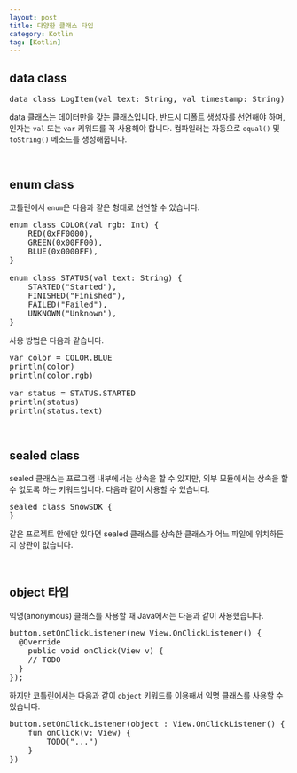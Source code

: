 ```yaml
---
layout: post
title: 다양한 클래스 타입
category: Kotlin
tag: [Kotlin]
---
```


## data class

<pre class="prettyprint">
data class LogItem(val text: String, val timestamp: String)
</pre>

data 클래스는 데이터만을 갖는 클래스입니다. 반드시 디폴트 생성자를 선언해야 하며, 인자는 `val` 또는 `var` 키워드를 꼭 사용해야 합니다. 컴파일러는 자동으로 `equal()` 및 `toString()` 메소드를 생성해줍니다.

<br>

## enum class

코틀린에서 `enum`은 다음과 같은 형태로 선언할 수 있습니다.

<pre class="prettyprint">
enum class COLOR(val rgb: Int) {
    RED(0xFF0000),
    GREEN(0x00FF00),
    BLUE(0x0000FF),
}

enum class STATUS(val text: String) {
    STARTED("Started"),
    FINISHED("Finished"),
    FAILED("Failed"),
    UNKNOWN("Unknown"),
}
</pre>

사용 방법은 다음과 같습니다.

<pre class="prettyprint">
var color = COLOR.BLUE
println(color)
println(color.rgb)

var status = STATUS.STARTED
println(status)
println(status.text)
</pre>

<br>

## sealed class

sealed 클래스는 프로그램 내부에서는 상속을 할 수 있지만, 외부 모듈에서는 상속을 할 수 없도록 하는 키워드입니다.
다음과 같이 사용할 수 있습니다.

<pre class="prettyprint">
sealed class SnowSDK {
}
</pre>

같은 프로젝트 안에만 있다면 sealed 클래스를 상속한 클래스가 어느 파일에 위치하든지 상관이 없습니다.

<br>

## object 타입

익명(anonymous) 클래스를 사용할 때 Java에서는 다음과 같이 사용했습니다.

<pre class="prettyprint">
button.setOnClickListener(new View.OnClickListener() {
  @Override
    public void onClick(View v) {
    // TODO   
  }
});
</pre>

하지만 코틀린에서는 다음과 같이 `object` 키워드를 이용해서 익명 클래스를 사용할 수 있습니다.

<pre class="prettyprint">
button.setOnClickListener(object : View.OnClickListener() {
    fun onClick(v: View) {
        TODO("...")
    }
})
</pre>

